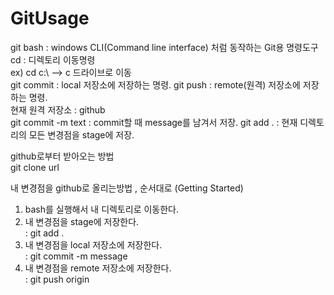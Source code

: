 # GitUsage

git bash : windows CLI(Command line interface) 처럼 동작하는 Git용 명령도구   
cd : 디렉토리 이동명령   
ex) cd c:\ --> c 드라이브로 이동   
git commit : local 저장소에 저장하는 명령.
git push : remote(원격) 저장소에 저장하는 명령.   
현재 원격 저장소 : github   
git commit -m text : commit할 때 message를 남겨서 저장.
git add . : 현재 디렉토리의 모든 변경점을 stage에 저장.
   
github로부터 받아오는 방법   
git clone url   
   
내 변경점을 github로 올리는방법 , 순서대로 (Getting Started)   
1. bash를 실행해서 내 디렉토리로 이동한다.   
2. 내 변경점을 stage에 저장한다.   
  : git add .
3. 내 변경점을 local 저장소에 저장한다.   
  : git commit -m message
4. 내 변경점을 remote 저장소에 저장한다.   
  : git push origin
